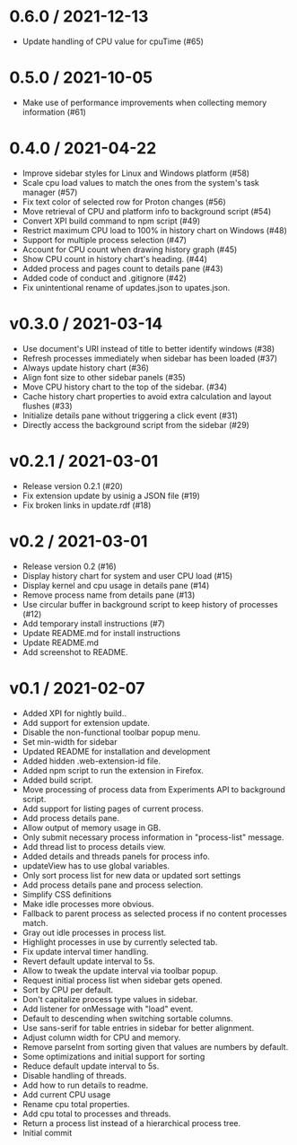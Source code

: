 
0.6.0 / 2021-12-13
==================
  * Update handling of CPU value for cpuTime (#65)

0.5.0 / 2021-10-05
==================

  * Make use of performance improvements when collecting memory information (#61)

0.4.0 / 2021-04-22
==================

  * Improve sidebar styles for Linux and Windows platform (#58)
  * Scale cpu load values to match the ones from the system's task manager (#57)
  * Fix text color of selected row for Proton changes (#56)
  * Move retrieval of CPU and platform info to background script (#54)
  * Convert XPI build command to npm script (#49)
  * Restrict maximum CPU load to 100% in history chart on Windows (#48)
  * Support for multiple process selection (#47)
  * Account for CPU count when drawing history graph (#45)
  * Show CPU count in history chart's heading. (#44)
  * Added process and pages count to details pane (#43)
  * Added code of conduct and .gitignore (#42)
  * Fix unintentional rename of updates.json to upates.json.

v0.3.0 / 2021-03-14
===================

  * Use document's URI instead of title to better identify windows (#38)
  * Refresh processes immediately when sidebar has been loaded (#37)
  * Always update history chart (#36)
  * Align font size to other sidebar panels (#35)
  * Move CPU history chart to the top of the sidebar. (#34)
  * Cache history chart properties to avoid extra calculation and layout flushes (#33)
  * Initialize details pane without triggering a click event (#31)
  * Directly access the background script from the sidebar (#29)

v0.2.1 / 2021-03-01
===================

  * Release version 0.2.1 (#20)
  * Fix extension update by usinig a JSON file (#19)
  * Fix broken links in update.rdf (#18)

v0.2 / 2021-03-01
=================

  * Release version 0.2 (#16)
  * Display history chart for system and user CPU load (#15)
  * Display kernel and cpu usage in details pane (#14)
  * Remove process name from details pane (#13)
  * Use circular buffer in background script to keep history of processes (#12)
  * Add temporary install instructions (#7)
  * Update README.md for install instructions
  * Update README.md
  * Add screenshot to README.

v0.1 / 2021-02-07
=================

  * Added XPI for nightly build..
  * Add support for extension update.
  * Disable the non-functional toolbar popup menu.
  * Set min-width for sidebar
  * Updated README for installation and development
  * Added hidden .web-extension-id file.
  * Added npm script to run the extension in Firefox.
  * Added build script.
  * Move processing of process data from Experiments API to background script.
  * Add support for listing pages of current process.
  * Add process details pane.
  * Allow output of memory usage in GB.
  * Only submit necessary process information in "process-list" message.
  * Add thread list to process details view.
  * Added details and threads panels for process info.
  * updateView has to use global variables.
  * Only sort process list for new data or updated sort settings
  * Add process details pane and process selection.
  * Simplify CSS definitions
  * Make idle processes more obvious.
  * Fallback to parent process as selected process if no content processes match.
  * Gray out idle processes in process list.
  * Highlight processes in use by currently selected tab.
  * Fix update interval timer handling.
  * Revert default update interval to 5s.
  * Allow to tweak the update interval via toolbar popup.
  * Request initial process list when sidebar gets opened.
  * Sort by CPU per default.
  * Don't capitalize process type values in sidebar.
  * Add listener for onMessage with "load" event.
  * Default to descending when switching sortable columns.
  * Use sans-serif for table entries in sidebar for better alignment.
  * Adjust column width for CPU and memory.
  * Remove parseInt from sorting given that values are numbers by default.
  * Some optimizations and initial support for sorting
  * Reduce default update interval to 5s.
  * Disable handling of threads.
  * Add how to run details to readme.
  * Add current CPU usage
  * Rename cpu total properties.
  * Add cpu total to processes and threads.
  * Return a process list instead of a hierarchical process tree.
  * Initial commit
